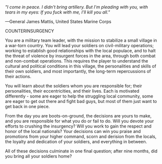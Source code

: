 *"I come in peace. I didn't bring artillery. But I'm pleading with you, with tears in my eyes: If you fuck with me, I'll kill you all."*

—General James Mattis, United States Marine Corps

COUNTERINSURGENCY

You are a military team leader, with the mission to stabilize a small village in a war-torn country. You will lead your soldiers on civil-military operations; working to establish good relationships with the local populace, and to halt the threat of violence by insurgent forces in the area, through both combat and non-combat operations. This requires the player to understand the cultural and political conditions in this village, the personalities and skills of their own soldiers, and most importantly, the long-term repercussions of their actions.

You will learn about the soldiers whom you are responsible for; their personalities, their eccentricities, and their lives. Each is motivated differently - some are eager to help the struggling local community, some are eager to get out there and fight bad guys, but most of them just want to get back in one piece.

From the day you are boots-on-ground, the decisions are yours to make, and you are responsible for what you do or fail to do. Will you devote your efforts to crushing the insurgency? Will you work to gain the respect and honor of the local nationals? Your decisions can win you praise and promotions from your higher command, scorn and derision from the locals, the loyalty and dedication of your soldiers, and everything in between.

All of these decisions culminate in one final question; after nine months, did you bring all your soldiers home?
